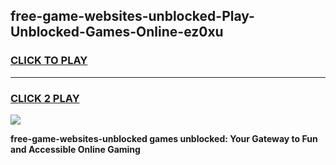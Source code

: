 
## free-game-websites-unblocked-Play-Unblocked-Games-Online-ez0xu
<h3>
<a href="https://premium76.site?title=free-game-websites-unblocked&ref=25A">CLICK TO PLAY</a></h3>
<hr>

<h3>
<a href="https://premium76.site?title=free-game-websites-unblocked&ref=25A">CLICK 2 PLAY</a>
  
</h3>

<a href="https://premium76.site?title=free-game-websites-unblocked&ref=25A"><img src="https://clearcache.store/games.png"></a>


**free-game-websites-unblocked games unblocked: Your Gateway to Fun and Accessible Online Gaming**
